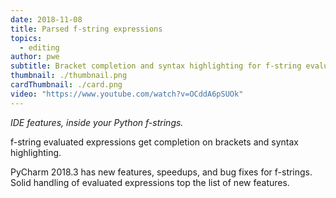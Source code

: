 ```yaml
---
date: 2018-11-08
title: Parsed f-string expressions
topics:
  - editing
author: pwe
subtitle: Bracket completion and syntax highlighting for f-string evaluated expressions.
thumbnail: ./thumbnail.png
cardThumbnail: ./card.png
video: "https://www.youtube.com/watch?v=OCddA6pSUOk"
---
```


_IDE features, inside your Python f-strings._

f-string evaluated expressions get completion on brackets and syntax highlighting.

PyCharm 2018.3 has new features, speedups, and bug fixes for f-strings.
Solid handling of evaluated expressions top the list of new features.
